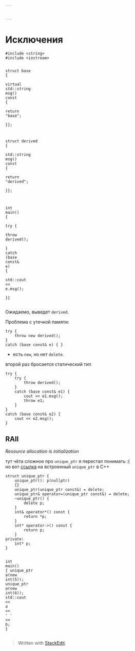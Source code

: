 ```yaml
---


---
```


<h1 id="исключения">Исключения</h1>
<pre class=" language-c"><code class="prism ++ language-c"><span class="token macro property">#<span class="token directive keyword">include</span> <span class="token string">&lt;string&gt;</span>  </span>
<span class="token macro property">#<span class="token directive keyword">include</span> <span class="token string">&lt;iostream&gt;</span>  </span>
  
<span class="token keyword">struct</span> base <span class="token punctuation">{</span>  
  virtual std<span class="token punctuation">:</span><span class="token punctuation">:</span>string <span class="token function">msg</span><span class="token punctuation">(</span><span class="token punctuation">)</span> <span class="token keyword">const</span> <span class="token punctuation">{</span>  
  <span class="token keyword">return</span> <span class="token string">"base"</span><span class="token punctuation">;</span>  
 <span class="token punctuation">}</span><span class="token punctuation">}</span><span class="token punctuation">;</span>  
  
<span class="token keyword">struct</span> derived <span class="token punctuation">{</span>  
  std<span class="token punctuation">:</span><span class="token punctuation">:</span>string <span class="token function">msg</span><span class="token punctuation">(</span><span class="token punctuation">)</span> <span class="token keyword">const</span> <span class="token punctuation">{</span>  
  <span class="token keyword">return</span> <span class="token string">"derived"</span><span class="token punctuation">;</span>  
 <span class="token punctuation">}</span><span class="token punctuation">}</span><span class="token punctuation">;</span>  
  
<span class="token keyword">int</span> <span class="token function">main</span><span class="token punctuation">(</span><span class="token punctuation">)</span> <span class="token punctuation">{</span>  
  try <span class="token punctuation">{</span>  
  throw <span class="token function">derived</span><span class="token punctuation">(</span><span class="token punctuation">)</span><span class="token punctuation">;</span>  
 <span class="token punctuation">}</span>  <span class="token function">catch</span> <span class="token punctuation">(</span>base <span class="token keyword">const</span><span class="token operator">&amp;</span> e<span class="token punctuation">)</span> <span class="token punctuation">{</span>  
  std<span class="token punctuation">:</span><span class="token punctuation">:</span>cout <span class="token operator">&lt;&lt;</span> e<span class="token punctuation">.</span><span class="token function">msg</span><span class="token punctuation">(</span><span class="token punctuation">)</span><span class="token punctuation">;</span>  
 <span class="token punctuation">}</span><span class="token punctuation">}</span>
</code></pre>
<p>Ожидаемо, выведет <code>derived</code>.</p>
<p>Проблема с утечкой памяти:</p>
<pre class=" language-c"><code class="prism ++ language-c">try <span class="token punctuation">{</span>
	throw new <span class="token function">derived</span><span class="token punctuation">(</span><span class="token punctuation">)</span><span class="token punctuation">;</span>
<span class="token punctuation">}</span>
<span class="token function">catch</span> <span class="token punctuation">(</span>base <span class="token keyword">const</span><span class="token operator">&amp;</span> e<span class="token punctuation">)</span> <span class="token punctuation">{</span> <span class="token punctuation">}</span>
</code></pre>
<ul>
<li>есть <code>new</code>, но нет <code>delete</code>.</li>
</ul>
<p>второй раз бросается статический тип</p>
<pre class=" language-c"><code class="prism ++ language-c">try <span class="token punctuation">{</span>
	try <span class="token punctuation">{</span>
		throw <span class="token function">derived</span><span class="token punctuation">(</span><span class="token punctuation">)</span><span class="token punctuation">;</span>
	<span class="token punctuation">}</span>
	<span class="token function">catch</span> <span class="token punctuation">(</span>base <span class="token keyword">const</span><span class="token operator">&amp;</span> e1<span class="token punctuation">)</span> <span class="token punctuation">{</span>
		cout <span class="token operator">&lt;&lt;</span> e1<span class="token punctuation">.</span><span class="token function">msg</span><span class="token punctuation">(</span><span class="token punctuation">)</span><span class="token punctuation">;</span>
		throw e1<span class="token punctuation">;</span>
	<span class="token punctuation">}</span>
<span class="token punctuation">}</span>
<span class="token function">catch</span> <span class="token punctuation">(</span>base <span class="token keyword">const</span><span class="token operator">&amp;</span> e2<span class="token punctuation">)</span> <span class="token punctuation">{</span>
	cout <span class="token operator">&lt;&lt;</span> e2<span class="token punctuation">.</span><span class="token function">msg</span><span class="token punctuation">(</span><span class="token punctuation">)</span><span class="token punctuation">;</span>
<span class="token punctuation">}</span>
</code></pre>
<h2 id="raii">RAII</h2>
<p><em>Resource allocation is initialization</em></p>
<p>тут чёта сложное про <code>unique_ptr</code> я перестал понимать :(<br>
но вот <a href="http://en.cppreference.com/w/cpp/memory/unique_ptr">ссылка</a> на встроенный <code>unique_ptr</code>  в С++</p>
<pre class=" language-c"><code class="prism ++ language-c"><span class="token keyword">struct</span> unique_ptr <span class="token punctuation">{</span>
	<span class="token function">unique_ptr</span><span class="token punctuation">(</span><span class="token punctuation">)</span><span class="token punctuation">:</span> <span class="token function">p</span><span class="token punctuation">(</span>nullptr<span class="token punctuation">)</span>
	<span class="token punctuation">{</span><span class="token punctuation">}</span>
	<span class="token function">unique_ptr</span><span class="token punctuation">(</span>unique_ptr <span class="token keyword">const</span><span class="token operator">&amp;</span><span class="token punctuation">)</span> <span class="token operator">=</span> delete<span class="token punctuation">;</span>
	unique_ptr<span class="token operator">&amp;</span> operator<span class="token operator">=</span><span class="token punctuation">(</span>unique_ptr <span class="token keyword">const</span><span class="token operator">&amp;</span><span class="token punctuation">)</span> <span class="token operator">=</span> delete<span class="token punctuation">;</span>
	<span class="token operator">~</span><span class="token function">unique_ptr</span><span class="token punctuation">(</span><span class="token punctuation">)</span> <span class="token punctuation">{</span>
		delete p<span class="token punctuation">;</span>
	<span class="token punctuation">}</span>
	<span class="token keyword">int</span><span class="token operator">&amp;</span> operator<span class="token operator">*</span><span class="token punctuation">(</span><span class="token punctuation">)</span> <span class="token keyword">const</span> <span class="token punctuation">{</span>
		<span class="token keyword">return</span> <span class="token operator">*</span>p<span class="token punctuation">;</span>
	<span class="token punctuation">}</span>
	<span class="token keyword">int</span><span class="token operator">*</span> operator<span class="token operator">-&gt;</span><span class="token punctuation">(</span><span class="token punctuation">)</span> <span class="token keyword">const</span> <span class="token punctuation">{</span>
		<span class="token keyword">return</span> p<span class="token punctuation">;</span>
	<span class="token punctuation">}</span>
private<span class="token punctuation">:</span>
	<span class="token keyword">int</span><span class="token operator">*</span> p<span class="token punctuation">;</span>
<span class="token punctuation">}</span>

<span class="token keyword">int</span> <span class="token function">main</span><span class="token punctuation">(</span><span class="token punctuation">)</span> <span class="token punctuation">{</span>
	unique_ptr <span class="token function">a</span><span class="token punctuation">(</span>new <span class="token keyword">int</span><span class="token punctuation">(</span><span class="token number">5</span><span class="token punctuation">)</span><span class="token punctuation">)</span><span class="token punctuation">;</span>
	unique_ptr <span class="token function">a</span><span class="token punctuation">(</span>new <span class="token keyword">int</span><span class="token punctuation">(</span><span class="token number">6</span><span class="token punctuation">)</span><span class="token punctuation">)</span><span class="token punctuation">;</span>
	std<span class="token punctuation">:</span><span class="token punctuation">:</span>cout <span class="token operator">&lt;&lt;</span> <span class="token operator">*</span>a <span class="token operator">&lt;&lt;</span> <span class="token string">' '</span> <span class="token operator">&lt;&lt;</span> <span class="token operator">*</span>b<span class="token punctuation">;</span>
<span class="token punctuation">}</span>
</code></pre>
<blockquote>
<p>Written with <a href="https://stackedit.io/">StackEdit</a>.</p>
</blockquote>


